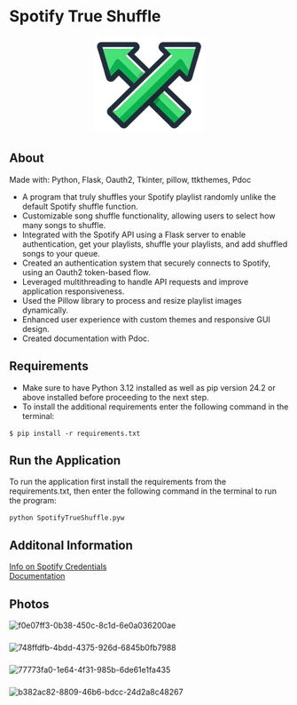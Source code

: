 # Spotify True Shuffle 
<p align="center">
   <img src="assets/icon.png" height="175">
</p>

## About
Made with: Python, Flask, Oauth2, Tkinter, pillow, ttkthemes, Pdoc
- A program that truly shuffles your Spotify playlist randomly unlike the default Spotify shuffle function.
- Customizable song shuffle functionality, allowing users to select how many songs to shuffle.
- Integrated with the Spotify API using a Flask server to enable authentication, get your playlists, shuffle your playlists, and add shuffled songs to your queue.
- Created an authentication system that securely connects to Spotify, using an Oauth2 token-based flow.
- Leveraged multithreading to handle API requests and improve application responsiveness.
- Used the Pillow library to process and resize playlist images dynamically.
- Enhanced user experience with custom themes and responsive GUI design.
- Created documentation with Pdoc.


## Requirements
- Make sure to have Python 3.12 installed as well as pip version 24.2 or above installed before proceeding to the next step.
- To install the additional requirements enter the following command in the terminal: 
```
$ pip install -r requirements.txt
```

## Run the Application
To run the application first install the requirements from the requirements.txt, then enter the following command in the terminal to run the program:
```
python SpotifyTrueShuffle.pyw
```

## Additonal Information
[Info on Spotify Credentials](https://github.com/chasstev/SpotifyTrueShuffle/wiki/How-to-Find-Client-ID-and-Client-Secret) <br/>
[Documentation](https://chasstev.github.io/SpotifyTrueShuffle/)




## Photos
![f0e07ff3-0b38-450c-8c1d-6e0a036200ae](https://github.com/user-attachments/assets/d16ba73d-e07f-4276-8ce8-87ea1549a4f6)
###
![748ffdfb-4bdd-4375-926d-6845b0fb7988](https://github.com/user-attachments/assets/9a9ef823-2a0c-46f1-aeb4-881fc1e67fa2)
###
![77773fa0-1e64-4f31-985b-6de61e1fa435](https://github.com/user-attachments/assets/cd67d608-530a-4e30-b299-4b0ae11a9902)
###
![b382ac82-8809-46b6-bdcc-24d2a8c48267](https://github.com/user-attachments/assets/d6845ec3-ad3f-452d-b382-6f8278377308)
###

